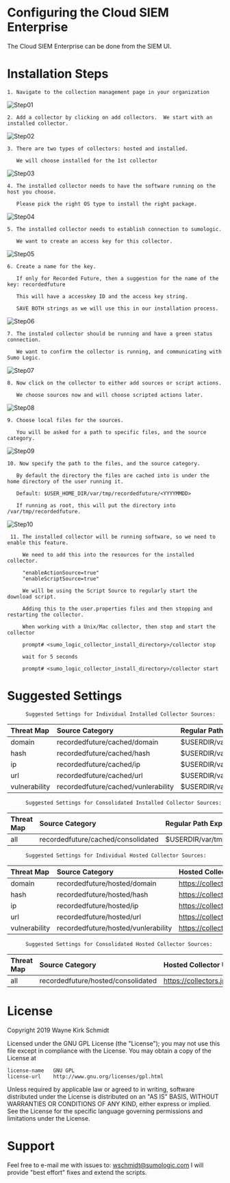 Configuring the Cloud SIEM Enterprise
=====================================

The Cloud SIEM Enterprise can be done from the SIEM UI.

Installation Steps
==================

    1. Navigate to the collection management page in your organization

![Step01](https://github.com/wks-sumo-logic/sumologic-rfsync/blob/master/doc/01_sumologic/CSE_steps/cse.step1.png "Collection Management")

    2. Add a collector by clicking on add collectors.  We start with an installed collector.

![Step02](https://github.com/wks-sumo-logic/sumologic-rfsync/blob/master/doc/01_sumologic/CSE_steps/cse.step2.png "Add Collector")

    3. There are two types of collectors: hosted and installed.  

       We will choose installed for the 1st collector

![Step03](https://github.com/wks-sumo-logic/sumologic-rfsync/blob/master/doc/01_sumologic/CSE_steps/cse.step3.png "Choose Type - Installed")

    4. The installed collector needs to have the software running on the host you choose. 

       Please pick the right OS type to install the right package.

![Step04](https://github.com/wks-sumo-logic/sumologic-rfsync/blob/master/doc/01_sumologic/CSE_steps/cse.step4.png "Select Installation Package")

    5. The installed collector needs to establish connection to sumologic.  

       We want to create an access key for this collector.

![Step05](https://github.com/wks-sumo-logic/sumologic-rfsync/blob/master/doc/01_sumologic/CSE_steps/cse.step5.png "Navigate to Access Key")

    6. Create a name for the key. 

       If only for Recorded Future, then a suggestion for the name of the key: recordedfuture

       This will have a accesskey ID and the access key string.  

       SAVE BOTH strings as we will use this in our installation process.

![Step06](https://github.com/wks-sumo-logic/sumologic-rfsync/blob/master/doc/01_sumologic/CSE_steps/cse.step6.png "Access Key Details")

    7. The instaled collector should be running and have a green status connection. 

       We want to confirm the collector is running, and communicating with Sumo Logic.

![Step07](https://github.com/wks-sumo-logic/sumologic-rfsync/blob/master/doc/01_sumologic/CSE_steps/cse.step7.png "Verify Installed Collector")

    8. Now click on the collector to either add sources or script actions. 

       We choose sources now and will choose scripted actions later.

![Step08](https://github.com/wks-sumo-logic/sumologic-rfsync/blob/master/doc/01_sumologic/CSE_steps/cse.step8.png "Add Sources")

    9. Choose local files for the sources. 

       You will be asked for a path to specific files, and the source category.

![Step09](https://github.com/wks-sumo-logic/sumologic-rfsync/blob/master/doc/01_sumologic/CSE_steps/cse.step9.png "Choose Source Type - Local Files")

    10. Now specify the path to the files, and the source category. 

       By default the directory the files are cached into is under the home directory of the user running it.

       Default: $USER_HOME_DIR/var/tmp/recordedfuture/<YYYYMMDD>

       If running as root, this will put the directory into /var/tmp/recordedfuture.

![Step10](https://github.com/wks-sumo-logic/sumologic-rfsync/blob/master/doc/01_sumologic/CSE_steps/cse.step10.png "Specify Path for Files")

     11. The installed collector will be running software, so we need to enable this feature.

         We need to add this into the resources for the installed collector.

         "enableActionSource=true"
         "enableScriptSource=true"

         We will be using the Script Source to regularly start the download script.

         Adding this to the user.properties files and then stopping and restarting the collector.

         When working with a Unix/Mac collector, then stop and start the collector
   
         prompt# <sumo_logic_collector_install_directory>/collector stop
  
         wait for 5 seconds
      
         prompt# <sumo_logic_collector_install_directory>/collector start

Suggested Settings
===================

          Suggested Settings for Individual Installed Collector Sources:

| Threat Map          | Source Category | Regular Path Expression |
|:------------------- |:----------------|:------------------------|
| domain | recordedfuture/cached/domain | $USERDIR/var/tmp/recordedfuture/`*`/`*domain*` |
| hash | recordedfuture/cached/hash | $USERDIR/var/tmp/recordedfuture/`*`/`*hash*` |
| ip | recordedfuture/cached/ip | $USERDIR/var/tmp/recordedfuture/`*`/`*ip*` |
| url | recordedfuture/cached/url | $USERDIR/var/tmp/recordedfuture/`*`/`*url`* |
| vulnerability | recordedfuture/cached/vunlerability | $USERDIR/var/tmp/recordedfuture/`*`/`*vuln*` |

          Suggested Settings for Consolidated Installed Collector Sources:

| Threat Map          | Source Category | Regular Path Expression |
|:------------------- |:----------------|:------------------------|
| all | recordedfuture/cached/consolidated | $USERDIR/var/tmp/recordedfuture/`*`/`*` |

          Suggested Settings for Individual Hosted Collector Sources:

| Threat Map          | Source Category | Hosted Collector URL    |
|:------------------- |:----------------|:------------------------|
| domain | recordedfuture/hosted/domain | https://collectors.jp.sumologic.com/receiver/v1/http/uniqueurl |
| hash | recordedfuture/hosted/hash | https://collectors.jp.sumologic.com/receiver/v1/http/uniqueurl |
| ip | recordedfuture/hosted/ip | https://collectors.jp.sumologic.com/receiver/v1/http/uniqueurl |
| url | recordedfuture/hosted/url | https://collectors.jp.sumologic.com/receiver/v1/http/uniqueurl |
| vulnerability | recordedfuture/hosted/vunlerability | https://collectors.jp.sumologic.com/receiver/v1/http/uniqueurl |

          Suggested Settings for Consolidated Hosted Collector Sources:

| Threat Map          | Source Category | Hosted Collector URL    |
|:------------------- |:----------------|:------------------------|
| all | recordedfuture/hosted/consolidated | https://collectors.jp.sumologic.com/receiver/v1/http/uniqueurl |

License
=======

Copyright 2019 Wayne Kirk Schmidt

Licensed under the GNU GPL License (the "License");
you may not use this file except in compliance with the License.
You may obtain a copy of the License at

    license-name   GNU GPL
    license-url    http://www.gnu.org/licenses/gpl.html

Unless required by applicable law or agreed to in writing, software
distributed under the License is distributed on an "AS IS" BASIS,
WITHOUT WARRANTIES OR CONDITIONS OF ANY KIND, either express or implied.
See the License for the specific language governing permissions and
limitations under the License.

Support
=======

Feel free to e-mail me with issues to: wschmidt@sumologic.com
I will provide "best effort" fixes and extend the scripts.
